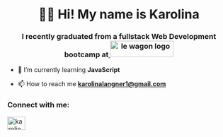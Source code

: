 <h1 align="center">🐱‍🐉 Hi! My name is Karolina</h1>
<h3 align="center">I recently graduated from a fullstack Web Development bootcamp at<a href="https://github.com/lewagon" target="_blank"> <img src="https://dwj199mwkel52.cloudfront.net/assets/core/svg/logo-lewagon-d3ef4212222c0b4116443049e84e03a45790419f2e3141677d4af8522b59404e.svg" alt="le wagon logo" width="143" height="37"/> </a></h3>

- 🌱 I’m currently learning **JavaScript**

- 📫 How to reach me **karolinalangner1@gmail.com**

<h3 align="left">Connect with me:</h3>
<p align="left">
<a href="https://linkedin.com/in/karolina-langner" target="blank"><img align="center" src="https://cdn.jsdelivr.net/npm/simple-icons@3.0.1/icons/linkedin.svg" alt="karolina-langner" height="30" width="40" /></a>
</p>

<!-- <h3 align="left">Languages and Tools:</h3>
<p align="left"><a href="https://www.ruby-lang.org/en/" target="_blank"> <img src="https://devicons.github.io/devicon/devicon.git/icons/ruby/ruby-original-wordmark.svg" alt="ruby" width="40" height="40"/> </a> <a href="https://www.w3.org/html/" target="_blank"> <img src="https://devicons.github.io/devicon/devicon.git/icons/html5/html5-original-wordmark.svg" alt="html5" width="40" height="40"/> </a> <a href="https://www.w3schools.com/css/" target="_blank"> <img src="https://devicons.github.io/devicon/devicon.git/icons/css3/css3-original-wordmark.svg" alt="css3" width="40" height="40"/> </a> <a href="https://www.figma.com/" target="_blank"> <img src="https://www.vectorlogo.zone/logos/figma/figma-icon.svg" alt="figma" width="40" height="40"/> </a><a href="https://getbootstrap.com" target="_blank"> <img src="https://devicons.github.io/devicon/devicon.git/icons/bootstrap/bootstrap-plain.svg" alt="bootstrap" width="40" height="40"/> </a>   <a href="https://developer.mozilla.org/en-US/docs/Web/JavaScript" target="_blank"> <img src="https://devicons.github.io/devicon/devicon.git/icons/javascript/javascript-original.svg" alt="javascript" width="40" height="40"/> </a> <a href="https://www.postgresql.org" target="_blank"> <img src="https://devicons.github.io/devicon/devicon.git/icons/postgresql/postgresql-original-wordmark.svg" alt="postgresql" width="40" height="40"/> </a> </p>
-->

